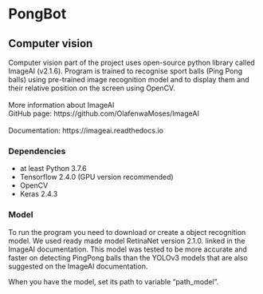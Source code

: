 # PongBot

<h2>Computer vision</h2>
Computer vision part of the project uses open-source python library called ImageAI (v2.1.6). Program is trained to recognise sport balls (Ping Pong balls) using pre-trained image recognition model and to display them and their relative position on the screen using OpenCV. 
<br></br>
More information about ImageAI<br>
GitHub page: https://github.com/OlafenwaMoses/ImageAI </br>
<br>Documentation: https://imageai.readthedocs.io </br>

<h3>Dependencies</h3>

- at least Python 3.7.6
- Tensorflow 2.4.0 (GPU version recommended)
- OpenCV
- Keras 2.4.3

<h3>Model</h3>

To run the program you need to download or create a object recognition model. We used ready made model RetinaNet version 2.1.0. linked in the ImageAI documentation. This model was tested to be more accurate and faster on detecting PingPong balls than the YOLOv3 models that are also suggested on the ImageAI documentation.

When you have the model, set its path to variable “path_model”. 
